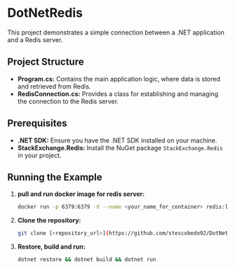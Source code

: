# DotNetRedis

This project demonstrates a simple connection between a .NET application and a Redis server.

## Project Structure

* **Program.cs:** Contains the main application logic, where data is stored and retrieved from Redis.
* **RedisConnection.cs:** Provides a class for establishing and managing the connection to the Redis server.

## Prerequisites

* **.NET SDK:** Ensure you have the .NET SDK installed on your machine.
* **StackExchange.Redis:** Install the NuGet package `StackExchange.Redis` in your project.

## Running the Example

1. **pull and run docker image for redis server:**
   ```bash
   docker run -p 6379:6379 -d --name <your_name_for_container> redis:latest
   ```

2. **Clone the repository:**
   ```bash
   git clone [<repository_url>](https://github.com/stescobedo92/DotNetRedis) && cd <DotNetRedis>
   ```

3. **Restore, build and run:**
   ```bash
   dotnet restore && dotnet build && dotnet run
   ```
